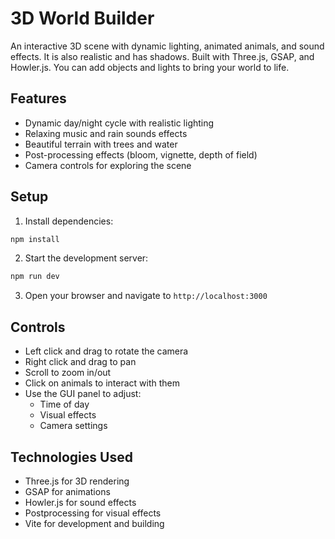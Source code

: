 # 3D World Builder

An interactive 3D scene with dynamic lighting, animated animals, and sound effects. It is also realistic and has shadows. Built with Three.js, GSAP, and Howler.js. You can add objects and lights to bring your world to life.

## Features

- Dynamic day/night cycle with realistic lighting
- Relaxing music and rain sounds effects
- Beautiful terrain with trees and water
- Post-processing effects (bloom, vignette, depth of field)
- Camera controls for exploring the scene

## Setup

1. Install dependencies:
```bash
npm install
```

2. Start the development server:
```bash
npm run dev
```

3. Open your browser and navigate to `http://localhost:3000`

## Controls

- Left click and drag to rotate the camera
- Right click and drag to pan
- Scroll to zoom in/out
- Click on animals to interact with them
- Use the GUI panel to adjust:
  - Time of day
  - Visual effects
  - Camera settings

## Technologies Used

- Three.js for 3D rendering
- GSAP for animations
- Howler.js for sound effects
- Postprocessing for visual effects
- Vite for development and building 
